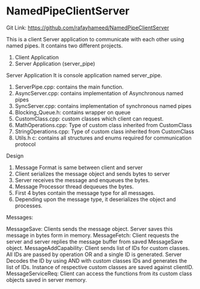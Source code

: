 # NamedPipeClientServer
Git Link:
https://github.com/rafayhameed/NamedPipeClientServer

This is a client Server application to communicate with each other using named pipes. It contains two different projects.
1.	Client Application
2.	Server Application (server_pipe)

Server Application
It is console application named server_pipe. 
1.	ServerPipe.cpp:  contains the main function. 
2.	AsyncServer.cpp: contains implementation of Asynchronous named pipes
3.	SyncServer.cpp:  contains implementation of synchronous named pipes
4.	Blocking_Queue.h: contains wrapper on queue
5.	CustomClass.cpp: custom classes which client can request. 
6.	MathOperations.cpp: Type of custom class inherited from  CustomClass
7.	StringOperations.cpp: Type of custom class inherited from  CustomClass
8.	Utils.h c: contains all structures and enums required for communication protocol

Design
 
1.	Message Format is same between client and server
2.	Client serializes the message object and sends bytes to server
3.	Server receives the message and enqueues the bytes.
4.	Message Processor thread dequeues the bytes.
5.	First 4 bytes contain the message type for all messages.
6.	Depending upon the message type, it deserializes the object and processes.


Messages:

MessageSave:
Clients sends the message object. Server saves this message in bytes form in memory. 
MessageFetch:
Client requests the server and server replies the message buffer from saved MessageSave object.
MessageAddCapability:
Client sends list of IDs for custom classes. All IDs are passed by operation OR and a single ID is generated.
Server Decodes the ID by using AND with custom classes IDs and generates the list of IDs. Instance of respective custom classes are saved against clientID.
MessageServiceReq:
Client can access the functions from its custom class objects saved in server memory. 
